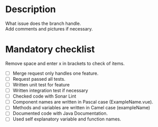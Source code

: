 # Description

What issue does the branch handle.  
Add comments and pictures if necessary.

# Mandatory checklist

Remove space and enter x in brackets to check of items.

- [ ] Merge request only handles one feature.
- [ ] Request passed all tests.
- [ ] Written unit test for feature
- [ ] Written integration test if necessary
- [ ] Checked code with Sonar Lint
- [ ] Component names are written in Pascal case (ExampleName.vue).
- [ ] Methods and variables are written in Camel case (exampleName)
- [ ] Documented code with Java Documentation.
- [ ] Used self explanatory variable and function names.